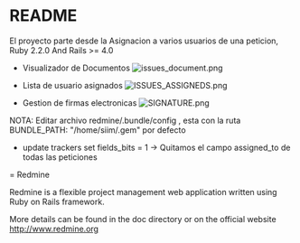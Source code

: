 # README #
El proyecto parte desde la Asignacion a varios usuarios de una peticion, 
Ruby 2.2.0 And Rails >= 4.0

* Visualizador de Documentos
![issues_document.png](https://bitbucket.org/repo/BgoRR5a/images/399187739-issues_document.png)

* Lista de usuario asignados
![ISSUES_ASSIGNEDS.png](https://bitbucket.org/repo/BgoRR5a/images/4142317720-ISSUES_ASSIGNEDS.png)

* Gestion de firmas electronicas
![SIGNATURE.png](https://bitbucket.org/repo/BgoRR5a/images/1618957011-SIGNATURE.png)

NOTA: Editar archivo redmine/.bundle/config , esta con la ruta BUNDLE_PATH: "/home/siim/.gem" por defecto

+ update trackers set fields_bits = 1 -> Quitamos el campo assigned_to de todas las peticiones

= Redmine

Redmine is a flexible project management web application written using Ruby on Rails framework.

More details can be found in the doc directory or on the official website http://www.redmine.org